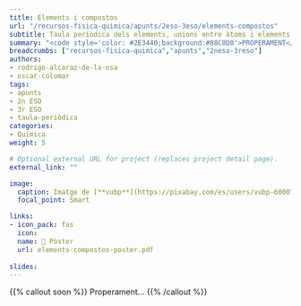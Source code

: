 ```yaml
---
title: Elements i compostos
url: "/recursos-fisica-quimica/apunts/2eso-3eso/elements-compostos"
subtitle: Taula periòdica dels elements, unions entre àtoms i elements i compostos d'especial interès
summary: "<code style='color: #2E3440;background:#88C0D0'>PROPERAMENT</code> <br> Taula periòdica dels elements. Unions entre àtoms. Elements i compostos d'especial interès."
breadcrumbs: ["recursos-fisica-quimica","apunts","2neso-3reso"]
authors:
- rodrigo-alcaraz-de-la-osa
- oscar-colomar
tags:
- apunts
- 2n ESO
- 3r ESO
- taula-periòdica
categories:
- Química
weight: 5

# Optional external URL for project (replaces project detail page).
external_link: ""

image:
  caption: Imatge de [**vubp**](https://pixabay.com/es/users/vubp-6000785/) en [Pixabay](https://pixabay.com/es/)
  focal_point: Smart

links:
- icon_pack: fas
  icon:
  name: 📜 Pòster
  url: elements-compostos-poster.pdf
  
slides: 
---
```


{{% callout soon %}}
Properament...
{{% /callout %}}